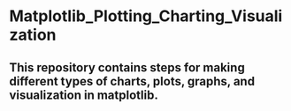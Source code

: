 # Matplotlib_Plotting_Charting_Visualization

## This repository contains steps for making different types of charts, plots, graphs, and visualization in matplotlib.     

